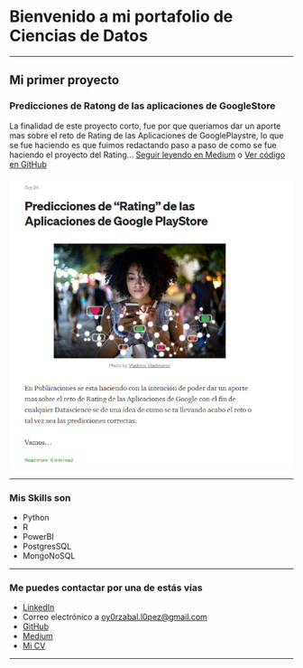 # Bienvenido a mi portafolio de Ciencias de Datos

---

## Mi primer proyecto
### Predicciones de Ratong de las aplicaciones de GoogleStore
La finalidad de este proyecto corto, fue por que queriamos dar un aporte mas sobre el reto de Rating de las Aplicaciones de GooglePlaystre, lo que se fue haciendo es que fuimos redactando paso a paso de como se fue haciendo el proyecto del Rating... [Seguir leyendo en Medium](https://medium.com/@oy0rzabal.l0pez/ranting-de-las-aplicaciones-en-google-plastore-e3b15c7601ca) o [Ver código en GitHub](https://github.com/oy0rzabal/Briefcase/blob/main/Machine_Learning/Predicciones%20de%20Rating.ipynb)

[<img src="images/dummy_thumbnail.png?raw=true"/>](https://medium.com/@oy0rzabal.l0pez/ranting-de-las-aplicaciones-en-google-plastore-e3b15c7601ca)

---

### Mis Skills son

- Python
- R
- PowerBI
- PostgresSQL
- MongoNoSQL

---

### Me puedes contactar por una de estás vías

- [LinkedIn](https://www.linkedin.com/in/jorge-oyorzabal-lopez-6173201b9)
- Correo electrónico a <oy0rzabal.l0pez@gmail.com>
- [GitHub](https://github.com/oy0rzabal)
- [Medium](https://medium.com/@oy0rzabal.l0pez)
- [Mi CV](/pdf/plantilla-curriculum-blanco.pdf)

---
